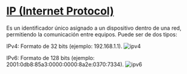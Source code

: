 # [IP (Internet Protocol)](https://www.avg.com/es/signal/what-is-an-ip-address)

Es un identificador único asignado a un dispositivo dentro de una red, permitiendo la comunicación entre equipos. Puede ser de dos tipos:

IPv4: Formato de 32 bits (ejemplo: 192.168.1.1).
![ipv4](img/[ejemIpv4.jpg](https://www.dreamhost.com/blog/es/ipv4-vs-ipv6-diferencias/))

IPv6: Formato de 128 bits (ejemplo: 2001:0db8:85a3:0000:0000:8a2e:0370:7334).
![ipv6](img/)
